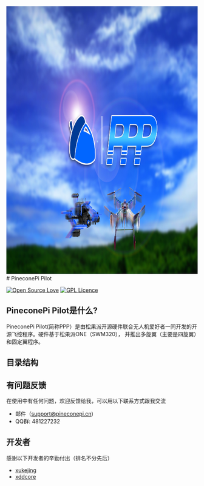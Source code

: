 <img src="https://github.com/PineconePi/PineconePi_Pilot/raw/master/Images/Picture.jpg" width="1000" height="706" alt="Wait..."/>
# PineconePi Pilot

[![Open Source Love](https://badges.frapsoft.com/os/v2/open-source.svg?v=103)](https://github.com/ellerbrock/open-source-badges/)
[![GPL Licence](https://badges.frapsoft.com/os/gpl/gpl.png?v=103)](https://opensource.org/licenses/GPL-3.0/)

## PineconePi Pilot是什么?
PineconePi Pilot(简称PPP）是由松果派开源硬件联合无人机爱好者一同开发的开源飞控程序。硬件基于松果派ONE（SWM320），
并推出多旋翼（主要是四旋翼）和固定翼程序。



## 目录结构



## 有问题反馈
在使用中有任何问题，欢迎反馈给我，可以用以下联系方式跟我交流

* 邮件（support@pineconepi.cn)
* QQ群: 481227232



## 开发者
感谢以下开发者的辛勤付出（排名不分先后）

* [xukejing](https://github.com/xukejing) 
* [xddcore](https://github.com/xddcore)